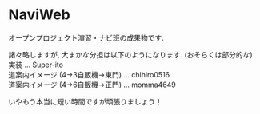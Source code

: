 NaviWeb
=======

オープンプロジェクト演習・ナビ班の成果物です.

諸々略しますが, 大まかな分担は以下のようになります.
(おそらくは部分的な) 実装 ... Super-ito<br>
道案内イメージ (4→3自販機→東門) ... chihiro0516<br>
道案内イメージ (4→6自販機→正門) ... momma4649<br>

いやもう本当に短い時間ですが頑張りましょう！
